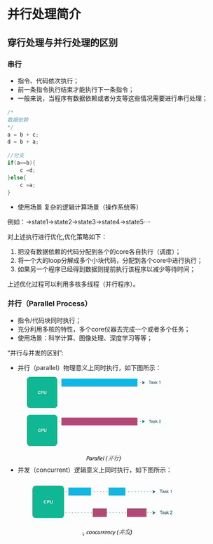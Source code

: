 # 并行处理简介

## 穿行处理与并行处理的区别
### 串行
- 指令、代码依次执行；
- 前一条指令执行结束才能执行下一条指令；
- 一般来说，当程序有数据依赖或者分支等这些情况需要进行串行处理；

```C++
/*
数据依赖
*/
a = b + c;
d = b + a;
```
```C++
//分支
if(a==b){
    c =d;
}else{
    c =a;
}

```
- 使用场景
  复杂的逻辑计算场景（操作系统等）

例如：->state1->state2->state3->state4->state5····

对上述执行进行优化,优化策略如下：

1. 把没有数据依赖的代码分配到各个的core各自执行（调度）；
2. 将一个大的loop分解成多个小块代码，分配到各个core中进行执行；
3. 如果另一个程序已经得到数据则提前执行该程序以减少等待时间；

上述优化过程可以利用多核多线程（并行程序）。

### 并行（Parallel Process）

- 指令/代码块同时执行；
- 充分利用多核的特性，多个core仪器去完成一个或者多个任务；
- 使用场景：科学计算、图像处理、深度学习等等；
  
“并行与并发的区别”:

- 并行（parallel）物理意义上同时执行，如下图所示：
![avatar](../assets/并行.png)
- 并发（concurrent）逻辑意义上同时执行，如下图所示：
  ![avatar](../assets/并发.png)
  


